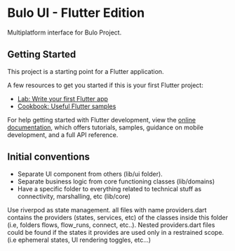 # Bulo UI - Flutter Edition

Multiplatform interface for Bulo Project.

## Getting Started

This project is a starting point for a Flutter application.

A few resources to get you started if this is your first Flutter project:

- [Lab: Write your first Flutter app](https://docs.flutter.dev/get-started/codelab)
- [Cookbook: Useful Flutter samples](https://docs.flutter.dev/cookbook)

For help getting started with Flutter development, view the
[online documentation](https://docs.flutter.dev/), which offers tutorials,
samples, guidance on mobile development, and a full API reference.


## Initial conventions

- Separate UI component from others (lib/ui folder). 
- Separate business logic from core functioning classes (lib/domains)
- Have a specific folder to everything related to technical stuff as connectivity, marshalling, etc (lib/core)

Use riverpod as state management. all files with name providers.dart contains the providers (states, services, etc) of the classes inside this folder (i.e, folders flows, flow_runs, connect, etc..).
Nested providers.dart files could be found if the states it provides are used only in a restrained scope. (i.e ephemeral states, UI rendering toggles, etc...)